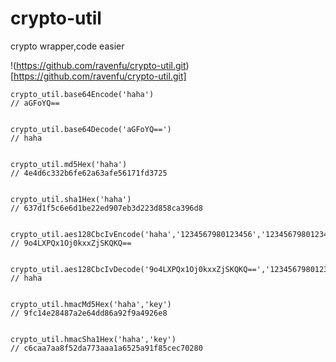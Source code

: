 # crypto-util

 crypto wrapper,code easier

!(https://github.com/ravenfu/crypto-util.git)[https://github.com/ravenfu/crypto-util.git]


```
crypto_util.base64Encode('haha')
// aGFoYQ==


crypto_util.base64Decode('aGFoYQ==')
// haha


crypto_util.md5Hex('haha')
// 4e4d6c332b6fe62a63afe56171fd3725


crypto_util.sha1Hex('haha')
// 637d1f5c6e6d1be22ed907eb3d223d858ca396d8


crypto_util.aes128CbcIvEncode('haha','1234567980123456','1234567980123456')
// 9o4LXPQx1Oj0kxxZjSKQKQ==


crypto_util.aes128CbcIvDecode('9o4LXPQx1Oj0kxxZjSKQKQ==','1234567980123456','1234567980123456')
// haha


crypto_util.hmacMd5Hex('haha','key')
// 9fc14e28487a2e64dd86a92f9a4926e8


crypto_util.hmacSha1Hex('haha','key')
// c6caa7aa8f52da773aaa1a6525a91f85cec70280
```